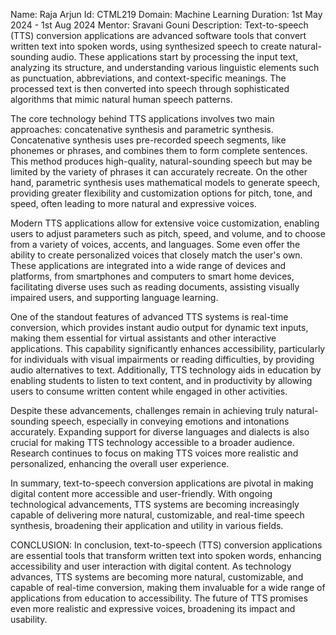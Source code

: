 Name: Raja Arjun
Id: CTML219
Domain: Machine Learning
Duration: 1st May 2024 - 1st Aug 2024
Mentor: Sravani Gouni
Description: 
          Text-to-speech (TTS) conversion applications are advanced software tools that convert written text into spoken words, using synthesized speech to create natural-sounding audio. These applications start by processing the input text, analyzing its structure, and understanding various linguistic elements such as punctuation, abbreviations, and context-specific meanings. The processed text is then converted into speech through sophisticated algorithms that mimic natural human speech patterns.

The core technology behind TTS applications involves two main approaches: concatenative synthesis and parametric synthesis. Concatenative synthesis uses pre-recorded speech segments, like phonemes or phrases, and combines them to form complete sentences. This method produces high-quality, natural-sounding speech but may be limited by the variety of phrases it can accurately recreate. On the other hand, parametric synthesis uses mathematical models to generate speech, providing greater flexibility and customization options for pitch, tone, and speed, often leading to more natural and expressive voices.

Modern TTS applications allow for extensive voice customization, enabling users to adjust parameters such as pitch, speed, and volume, and to choose from a variety of voices, accents, and languages. Some even offer the ability to create personalized voices that closely match the user's own. These applications are integrated into a wide range of devices and platforms, from smartphones and computers to smart home devices, facilitating diverse uses such as reading documents, assisting visually impaired users, and supporting language learning.

One of the standout features of advanced TTS systems is real-time conversion, which provides instant audio output for dynamic text inputs, making them essential for virtual assistants and other interactive applications. This capability significantly enhances accessibility, particularly for individuals with visual impairments or reading difficulties, by providing audio alternatives to text. Additionally, TTS technology aids in education by enabling students to listen to text content, and in productivity by allowing users to consume written content while engaged in other activities.

Despite these advancements, challenges remain in achieving truly natural-sounding speech, especially in conveying emotions and intonations accurately. Expanding support for diverse languages and dialects is also crucial for making TTS technology accessible to a broader audience. Research continues to focus on making TTS voices more realistic and personalized, enhancing the overall user experience.

In summary, text-to-speech conversion applications are pivotal in making digital content more accessible and user-friendly. With ongoing technological advancements, TTS systems are becoming increasingly capable of delivering more natural, customizable, and real-time speech synthesis, broadening their application and utility in various fields.

CONCLUSION:
          In conclusion, text-to-speech (TTS) conversion applications are essential tools that transform written text into spoken words, enhancing accessibility and user interaction with digital content. As technology advances, TTS systems are becoming more natural, customizable, and capable of real-time conversion, making them invaluable for a wide range of applications from education to accessibility. The future of TTS promises even more realistic and expressive voices, broadening its impact and usability.
